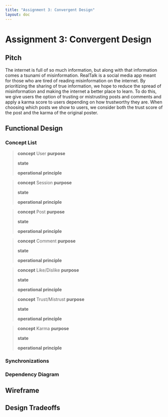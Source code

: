 ```yaml
---
title: "Assignment 3: Convergent Design"
layout: doc
---
```


# Assignment 3: Convergent Design

## Pitch
The internet is full of so much information, but along with that information comes a tsunami of misinformation. RealTalk is a social media app meant for those who are tired of reading misinformation on the internet. By prioritizing the sharing of true information, we hope to reduce the spread of misinformation and making the internet a better place to learn. To do this, we give users the option of trusting or mistrusting posts and comments and apply a karma score to users depending on how trustworthy they are. When choosing which posts we show to users, we consider both the trust score of the post and the karma of the original poster. 

## Functional Design

### Concept List

>**concept** User
>**purpose**
>
>**state**
>
>**operational principle**

>**concept** Session
>**purpose**
>
>**state**
>
>**operational principle**

>**concept** Post
>**purpose**
>
>**state**
>
>**operational principle**

>**concept** Comment
>**purpose**
>
>**state**
>
>**operational principle**

>**concept** Like/Dislike
>**purpose**
>
>**state**
>
>**operational principle**

>**concept** Trust/Mistrust
>**purpose**
>
>**state**
>
>**operational principle**

>**concept** Karma
>**purpose**
>
>**state**
>
>**operational principle**

### Synchronizations

### Dependency Diagram

## Wireframe

## Design Tradeoffs